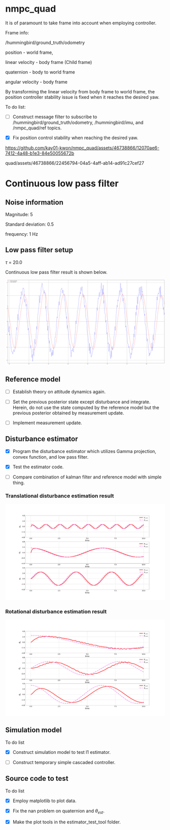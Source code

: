 # nmpc_quad

It is of paramount to take frame into account when employing controller.

Frame info:

/hummingbird/ground_truth/odometry

position - world frame,

linear velocity - body frame (Child frame)

quaternion - body to world frame

angular velocity - body frame

By transforming the linear velocity from body frame to world frame, the position controller stability issue is fixed when it reaches the desired yaw.


To do list:

- [ ] Construct message filter to subscribe to /hummingbird/ground_truth/odometry, /hummingbird/imu, and /nmpc_quad/ref topics.

- [x] Fix position control stability when reaching the desired yaw.

https://github.com/kay01-kwon/nmpc_quad/assets/46738866/12070ae6-7412-4a48-b1e3-84e50055672b

quad/assets/46738866/22456794-04a5-4aff-ab14-ad91c27cef27

# Continuous low pass filter

## Noise information

Magnitude: 5

Standard deviation: 0.5

frequency: 1 Hz


## Low pass filter setup

$\tau$ = 20.0

Continuous low pass filter result is shown below. 

<img src='l1_estimator/figures/ros_low_pass_filter_test_result.png'>

## Reference model

- [ ] Establish theory on attitude dynamics again.

- [ ] Set the previous posterior state except disturbance and integrate. Herein, do not use the state computed by the reference model but the previous posterior obtained by measurement update.

- [ ] Implement measurement update.

## Disturbance estimator

- [x] Program the disturbance estimator which utilizes Gamma projection, convex function, and low pass filter.

- [x] Test the estimator code.

- [ ] Compare combination of kalman filter and reference model with simple thing.

### Translational disturbance estimation result

<img src='l1_estimator/figures/disturbance_estimation_result(trans).png'>

### Rotational disturbance estimation result
<img src='l1_estimator/figures/disturbance_estimation_result(orien).png'>

## Simulation model

To do list

- [x] Construct simulation model to test l1 estimator.

- [ ] Construct temporary simple cascaded controller.

## Source code to test

To do list

- [x] Employ matplotlib to plot data.

- [x] Fix the nan problem on quaternion and $\theta_{est}$.

- [x] Make the plot tools in the estimator_test_tool folder.